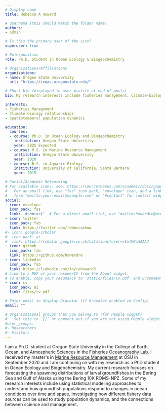 ```yaml
---
# Display name
title: Rebecca A Howard

# Username (this should match the folder name)
authors:
- admin

# Is this the primary user of the site?
superuser: true

# Role/position
role: Ph.D. Student in Ocean Ecology & Biogeochemistry

# Organizations/Affiliations
organizations:
- name: Oregon State University
  url: "https://ceoas.oregonstate.edu/"

# Short bio (displayed in user profile at end of posts)
bio: My research interests include fisheries management, climate-biology relationships, and spatiotemporal population dynamics.

interests:
- Fisheries Management
- Climate-biology relationships
- Spatiotemporal population dynamics

education:
  courses:
  - course: Ph.D. in Ocean Ecology and Biogeochemistry
    institution: Oregon State University 
    year: 2025 Expected
  - course: M.S. in Marine Resource Management
    institution: Oregon State University
    year: 2020
  - course: B.S. in Aquatic Biology
    institution: University of California, Santa Barbara
    year: 2015

# Social/Academic Networking
# For available icons, see: https://sourcethemes.com/academic/docs/page-builder/#icons
#   For an email link, use "fas" icon pack, "envelope" icon, and a link in the
#   form "mailto:your-email@example.com" or "#contact" for contact widget.
social:
- icon: envelope
  icon_pack: fas
  link: '#contact'  # For a direct email link, use "mailto:howardre@oregonstate.edu".
- icon: twitter
  icon_pack: fab
  link: https://twitter.com/rebeccaahow
#- icon: google-scholar
#  icon_pack: ai
#  link: https://scholar.google.co.uk/citations?user=sIwtMXoAAAAJ
- icon: github
  icon_pack: fab
  link: https://github.com/howardre
- icon: linkedin
  icon_pack: fab
  link: https://linkedin.com/in/rahoward3
# Link to a PDF of your resume/CV from the About widget.
# To enable, copy your resume/CV to 'static/files/CV.pdf' and uncomment the lines below.
- icon: cv
  icon_pack: ai
  link: files/cv.pdf

# Enter email to display Gravatar (if Gravatar enabled in Config)
email: ""

# Organizational groups that you belong to (for People widget)
#   Set this to `[]` or comment out if you are not using People widget.
#user_groups:
#- Researchers
#- Visitors
---
```


I am a Ph.D. student at Oregon State University in the College of Earth, Ocean, and Atmospheric Sciences in the [Fisheries Oceanography Lab](https://fisheriesoceanographylab.ceoas.oregonstate.edu/). I received my master's in [Marine Resource Management](https://ceoas.oregonstate.edu/mrm) at OSU in September 2020 and I am continuing on with my research as a PhD student in Ocean Ecology and Biogeochemistry. My current research focuses on forecasting the spawning distributions of larval groundfishes in the Bering Sea and Gulf of Alaska using the Bering 10K ROMS-NPZ. Some of my research interests include using statistical modeling approaches to understand how groundfish populations respond to changes in ocean conditions over time and space, investigating how different fishery data sources can be used to study population dynamics, and the connections between science and management.
